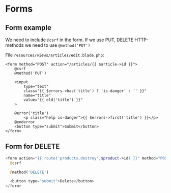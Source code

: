 # Forms

## Form example

We need to include `@csrf` in the form.
If we use PUT, DELETE HTTP-methods we need to use `@method('PUT')`

File `resources/views/articles/edit.blade.php`:

```blade
<form method="POST" action="/articles/{{ $article->id }}">
    @csrf
    @method('PUT')

    <input 
        type="text"
        class="{{ $errors->has('title') ? 'is-danger' : '' }}" 
        name="title"
        value="{{ old('title') }}"
    >
    
    @error('title')
        <p class="help is-danger">{{ $errors->first('title') }}</p>
    @enderror
    <button type="submit">Submit</button>
</form>
```

## Form for DELETE

```php
<form action="{{ route('products.destroy',$product->id) }}" method="POST">
  @csrf

  @method('DELETE')

  <button type="submit">Delete</button>
</form>
```
